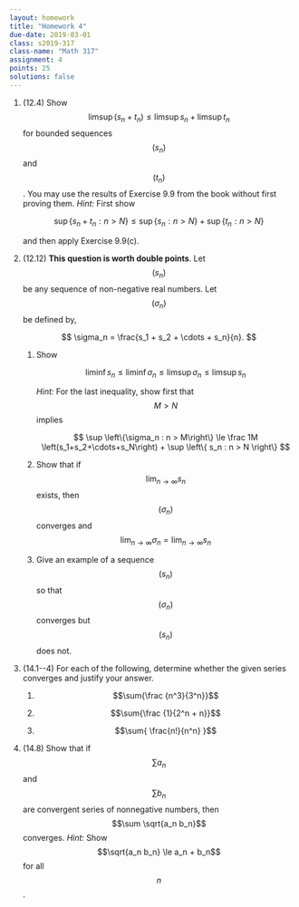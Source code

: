 ```yaml
---
layout: homework
title: "Homework 4"
due-date: 2019-03-01
class: s2019-317
class-name: "Math 317"
assignment: 4
points: 25
solutions: false
---
```


1.   (12.4) Show $$\limsup(s_n+t_n) \le \limsup s_n + \limsup t_n$$ for bounded
     sequences $$(s_n)$$ and $$(t_n)$$. You may use the results of Exercise 9.9
     from the book without first proving them. *Hint:* First show
     
     $$
     \sup\{s_n+t_n : n > N\} \le \sup\{s_n:n>N\} + \sup\{t_n:n>N\}
     $$
     
     and then apply Exercise 9.9(c).

2.   (12.12) **This question is worth double points**. Let $$(s_n)$$ be any sequence
     of non-negative real numbers. Let $$(\sigma_n)$$ be defined by,
   
     $$
     \sigma_n = \frac{s_1 + s_2 + \cdots + s_n}{n}.
     $$

     1.  Show
     
         $$
         \liminf s_n \le \liminf \sigma_n \le \limsup \sigma_n \le \limsup s_n
         $$
         
         *Hint:* For the last inequality, show first that $$M > N$$ implies
         
         $$
         \sup \left\{\sigma_n : n > M\right\} \le 
         \frac 1M \left(s_1+s_2+\cdots+s_N\right) +
         \sup \left\{ s_n : n > N \right\}
         $$
         
     2.  Show that if $$\lim_{n\to\infty} s_n$$ exists, then $$(\sigma_n)$$
         converges and $$\lim_{n\to\infty} \sigma_n = \lim_{n\to\infty} s_n$$
         
     3.  Give an example of a sequence $$(s_n)$$ so that $$(\sigma_n)$$
         converges but $$(s_n)$$ does not.
         
3.   (14.1--4) For each of the following, determine whether the given series
     converges and justify your answer.
     
     1.  $$\sum{\frac {n^3}{3^n}}$$
     
     2.  $$\sum{\frac {1}{2^n + n}}$$
     
     3.  $$\sum{ \frac{n!}{n^n} }$$

4.   (14.8) Show that if $$\sum a_n$$ and $$\sum b_n$$ are convergent series of
     nonnegative numbers, then $$\sum \sqrt{a_n b_n}$$ converges. *Hint:* Show
     $$\sqrt{a_n b_n} \le a_n + b_n$$ for all $$n$$.
